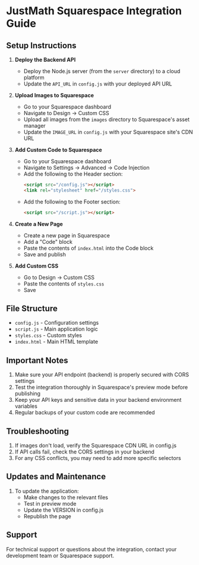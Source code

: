 # JustMath Squarespace Integration Guide

## Setup Instructions

1. **Deploy the Backend API**
   - Deploy the Node.js server (from the `server` directory) to a cloud platform
   - Update the `API_URL` in `config.js` with your deployed API URL

2. **Upload Images to Squarespace**
   - Go to your Squarespace dashboard
   - Navigate to Design → Custom CSS
   - Upload all images from the `images` directory to Squarespace's asset manager
   - Update the `IMAGE_URL` in `config.js` with your Squarespace site's CDN URL

3. **Add Custom Code to Squarespace**
   - Go to your Squarespace dashboard
   - Navigate to Settings → Advanced → Code Injection
   - Add the following to the Header section:
     ```html
     <script src="/config.js"></script>
     <link rel="stylesheet" href="/styles.css">
     ```
   - Add the following to the Footer section:
     ```html
     <script src="/script.js"></script>
     ```

4. **Create a New Page**
   - Create a new page in Squarespace
   - Add a "Code" block
   - Paste the contents of `index.html` into the Code block
   - Save and publish

5. **Add Custom CSS**
   - Go to Design → Custom CSS
   - Paste the contents of `styles.css`
   - Save

## File Structure
- `config.js` - Configuration settings
- `script.js` - Main application logic
- `styles.css` - Custom styles
- `index.html` - Main HTML template

## Important Notes
1. Make sure your API endpoint (backend) is properly secured with CORS settings
2. Test the integration thoroughly in Squarespace's preview mode before publishing
3. Keep your API keys and sensitive data in your backend environment variables
4. Regular backups of your custom code are recommended

## Troubleshooting
1. If images don't load, verify the Squarespace CDN URL in config.js
2. If API calls fail, check the CORS settings in your backend
3. For any CSS conflicts, you may need to add more specific selectors

## Updates and Maintenance
1. To update the application:
   - Make changes to the relevant files
   - Test in preview mode
   - Update the VERSION in config.js
   - Republish the page

## Support
For technical support or questions about the integration, contact your development team or Squarespace support.
